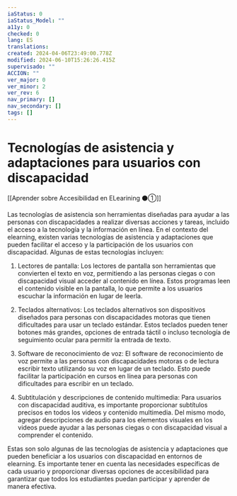 ```yaml
---
iaStatus: 0
iaStatus_Model: ""
a11y: 0
checked: 0
lang: ES
translations: 
created: 2024-04-06T23:49:00.778Z
modified: 2024-06-10T15:26:26.415Z
supervisado: ""
ACCION: ""
ver_major: 0
ver_minor: 2
ver_rev: 6
nav_primary: []
nav_secondary: []
tags: []
---
```

# Tecnologías de asistencia y adaptaciones para usuarios con discapacidad

[[Aprender sobre Accesibilidad en ELearining ⚫①]]

Las tecnologías de asistencia son herramientas diseñadas para ayudar a las personas con discapacidades a realizar diversas acciones y tareas, incluido el acceso a la tecnología y la información en línea. En el contexto del elearning, existen varias tecnologías de asistencia y adaptaciones que pueden facilitar el acceso y la participación de los usuarios con discapacidad. Algunas de estas tecnologías incluyen:

1. Lectores de pantalla: Los lectores de pantalla son herramientas que convierten el texto en voz, permitiendo a las personas ciegas o con discapacidad visual acceder al contenido en línea. Estos programas leen el contenido visible en la pantalla, lo que permite a los usuarios escuchar la información en lugar de leerla.

2. Teclados alternativos: Los teclados alternativos son dispositivos diseñados para personas con discapacidades motoras que tienen dificultades para usar un teclado estándar. Estos teclados pueden tener botones más grandes, opciones de entrada táctil o incluso tecnología de seguimiento ocular para permitir la entrada de texto.

3. Software de reconocimiento de voz: El software de reconocimiento de voz permite a las personas con discapacidades motoras o de lectura escribir texto utilizando su voz en lugar de un teclado. Esto puede facilitar la participación en cursos en línea para personas con dificultades para escribir en un teclado.

4. Subtitulación y descripciones de contenido multimedia: Para usuarios con discapacidad auditiva, es importante proporcionar subtítulos precisos en todos los videos y contenido multimedia. Del mismo modo, agregar descripciones de audio para los elementos visuales en los videos puede ayudar a las personas ciegas o con discapacidad visual a comprender el contenido.

Estas son solo algunas de las tecnologías de asistencia y adaptaciones que pueden beneficiar a los usuarios con discapacidad en entornos de elearning. Es importante tener en cuenta las necesidades específicas de cada usuario y proporcionar diversas opciones de accesibilidad para garantizar que todos los estudiantes puedan participar y aprender de manera efectiva.
